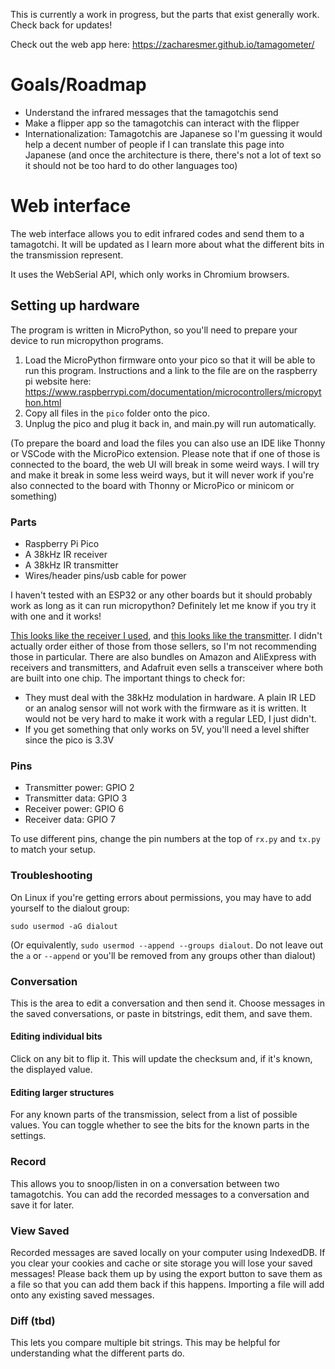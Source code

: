 This is currently a work in progress, but the parts that exist generally work. Check back for updates!

Check out the web app here: https://zacharesmer.github.io/tamagometer/

# Goals/Roadmap
- Understand the infrared messages that the tamagotchis send
- Make a flipper app so the tamagotchis can interact with the flipper
- Internationalization: Tamagotchis are Japanese so I'm guessing it would help a decent number of people if I can translate this page into Japanese (and once the architecture is there, there's not a lot of text so it should not be too hard to do other languages too)

# Web interface
The web interface allows you to edit infrared codes and send them to a tamagotchi. It will be updated as I learn more about what the different bits in the transmission represent.  

It uses the WebSerial API, which only works in Chromium browsers.

## Setting up hardware
The program is written in MicroPython, so you'll need to prepare your device to run micropython programs.

1. Load the MicroPython firmware onto your pico so that it will be able to run this program. Instructions and a link to the file are on the raspberry pi website here: https://www.raspberrypi.com/documentation/microcontrollers/micropython.html
2. Copy all files in the `pico` folder onto the pico. 
3. Unplug the pico and plug it back in, and main.py will run automatically.

(To prepare the board and load the files you can also use an IDE like Thonny or VSCode with the MicroPico extension. Please note that if one of those is connected to the board, the web UI will break in some weird ways. I will try and make it break in some less weird ways, but it will never work if you're also connected to the board with Thonny or MicroPico or minicom or something)

### Parts
- Raspberry Pi Pico
- A 38kHz IR receiver 
- A 38kHz IR transmitter
- Wires/header pins/usb cable for power

I haven't tested with an ESP32 or any other boards but it should probably work as long as it can run micropython? Definitely let me know if you try it with one and it works!

[This looks like the receiver I used](https://www.ebay.com/itm/172087478029), and [this looks like the transmitter](https://www.ebay.com/itm/294328064400). I didn't actually order either of those from those sellers, so I'm not recommending those in particular. There are also bundles on Amazon and AliExpress with receivers and transmitters, and Adafruit even sells a transceiver where both are built into one chip. The important things to check for:

- They must deal with the 38kHz modulation in hardware. A plain IR LED or an analog sensor will not work with the firmware as it is written. It would not be very hard to make it work with a regular LED, I just didn't.
- If you get something that only works on 5V, you'll need a level shifter since the pico is 3.3V

### Pins
- Transmitter power: GPIO 2
- Transmitter data: GPIO 3
- Receiver power: GPIO 6
- Receiver data: GPIO 7

To use different pins, change the pin numbers at the top of `rx.py` and `tx.py` to match your setup.

### Troubleshooting
On Linux if you're getting errors about permissions, you may have to add yourself to the dialout group:

`sudo usermod -aG dialout` 

(Or equivalently, `sudo usermod --append --groups dialout`. Do not leave out the `a` or `--append` or you'll be removed from any groups other than dialout)

### Conversation
This is the area to edit a conversation and then send it. Choose messages in the saved conversations, or paste in bitstrings, edit them, and save them.

#### Editing individual bits
Click on any bit to flip it. This will update the checksum and, if it's known, the displayed value.

#### Editing larger structures
For any known parts of the transmission, select from a list of possible values. You can toggle whether to see the bits for the known parts in the settings.

### Record
This allows you to snoop/listen in on a conversation between two tamagotchis. You can add the recorded messages to a conversation and save it for later.

### View Saved
Recorded messages are saved locally on your computer using IndexedDB. If you clear your cookies and cache or site storage you will lose your saved messages! Please back them up by  using the export button to save them as a file so that you can add them back if this happens. Importing a file will add onto any existing saved messages.

### Diff (tbd)
This lets you compare multiple bit strings. This may be helpful for understanding what the different parts do.
